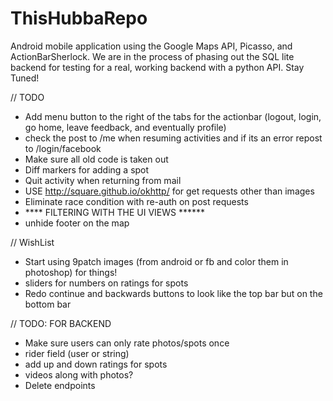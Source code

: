 ThisHubbaRepo
=============

Android mobile application using the Google Maps API, Picasso, and ActionBarSherlock. We are in the process of phasing out the SQL lite backend for testing for a real, working backend with a python API. Stay Tuned!

// TODO
- Add menu button to the right of the tabs for the actionbar (logout, login, go home, leave feedback, and eventually profile)
- check the post to /me when resuming activities and if its an error repost to /login/facebook
- Make sure all old code is taken out
- Diff markers for adding a spot
- Quit activity when returning from mail
- USE http://square.github.io/okhttp/ for get requests other than images
- Eliminate race condition with re-auth on post requests
- **** FILTERING WITH THE UI VIEWS ******
- unhide footer on the map

// WishList
- Start using 9patch images (from android or fb and color them in photoshop) for things!
- sliders for numbers on ratings for spots
- Redo continue and backwards buttons to look like the top bar but on the bottom bar


// TODO: FOR BACKEND
- Make sure users can only rate photos/spots once
- rider field (user or string)
- add up and down ratings for spots
- videos along with photos?
- Delete endpoints